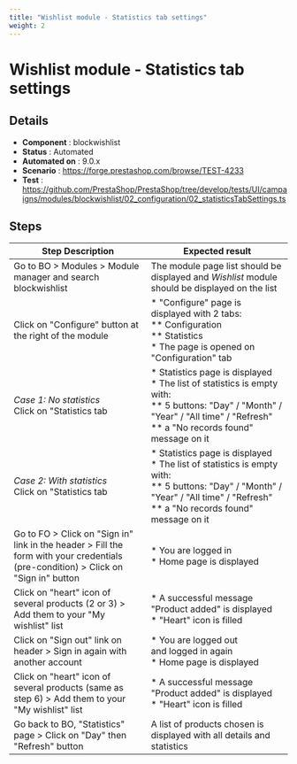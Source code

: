 ```yaml
---
title: "Wishlist module - Statistics tab settings"
weight: 2
---
```


# Wishlist module - Statistics tab settings
## Details
* **Component** : blockwishlist
* **Status** : Automated
* **Automated on** : 9.0.x
* **Scenario** : https://forge.prestashop.com/browse/TEST-4233
* **Test** : https://github.com/PrestaShop/PrestaShop/tree/develop/tests/UI/campaigns/modules/blockwishlist/02_configuration/02_statisticsTabSettings.ts

## Steps
| Step Description | Expected result |
| ----- | ----- |
| Go to BO > Modules > Module manager and search blockwishlist | The module page list should be displayed and *Wishlist* module should be displayed on the list |
| Click on "Configure" button at the right of the module | * "Configure" page is displayed with 2 tabs:<br> ** Configuration<br> ** Statistics<br> * The page is opened on "Configuration" tab |
| *Case 1: No statistics*<br>Click on "Statistics tab | * Statistics page is displayed<br> * The list of statistics is empty with:<br> ** 5 buttons: "Day" / "Month" / "Year" / "All time" / "Refresh"<br> ** a "No records found" message on it |
| *Case 2: With statistics*<br>Click on "Statistics tab | * Statistics page is displayed<br> * The list of statistics is empty with:<br> ** 5 buttons: "Day" / "Month" / "Year" / "All time" / "Refresh"<br> ** a "No records found" message on it |
| Go to FO > Click on "Sign in" link in the header > Fill the form with your credentials (pre-condition) > Click on "Sign in" button | * You are logged in<br> * Home page is displayed |
| Click on "heart" icon of several products (2 or 3) > Add them to your "My wishlist" list | * A successful message "Product added" is displayed<br> * "Heart" icon is filled |
| Click on "Sign out" link on header > Sign in again with another account | * You are logged out and logged in again<br> * Home page is displayed |
| Click on "heart" icon of several products (same as step 6) > Add them to your "My wishlist" list | * A successful message "Product added" is displayed<br> * "Heart" icon is filled |
| Go back to BO, "Statistics" page > Click on "Day" then "Refresh" button | A list of products chosen is displayed with all details and statistics |